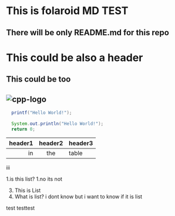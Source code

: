 
# This is folaroid MD TEST

## There will be only README.md for this repo

This could be also a header
===

This could be too
---------

![cpp-logo](https://user-images.githubusercontent.com/48283895/199665714-e6dd1d42-2224-4856-a7e9-4fbef9ada5c6.png)
-------

```java
  printf("Hello World!");
  
  System.out.println("Hello World!");
  return 0;
```

|header1|  header2| header3   |
-:| :----: |:--
in | the | table


iii

1.is this list?
1.no its not

3. This is List
3. What is list?
  i dont know
  but i want to know
  if it is list
  
test testtest
 
